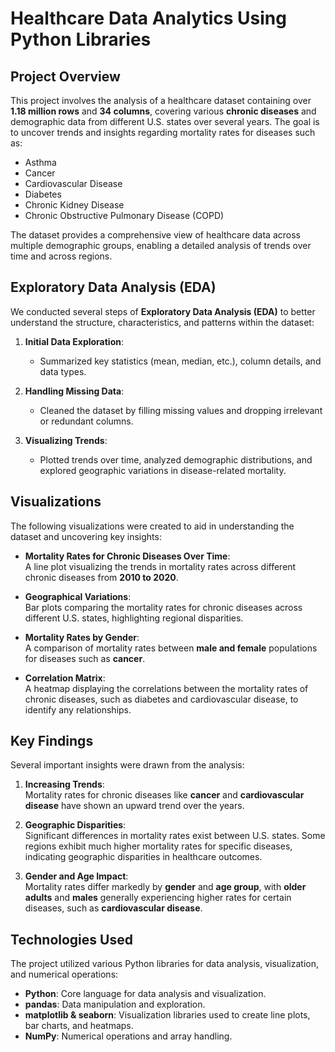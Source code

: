 # Healthcare Data Analytics Using Python Libraries

## Project Overview

This project involves the analysis of a healthcare dataset containing over **1.18 million rows** and **34 columns**, covering various **chronic diseases** and demographic data from different U.S. states over several years. The goal is to uncover trends and insights regarding mortality rates for diseases such as:

- Asthma
- Cancer
- Cardiovascular Disease
- Diabetes
- Chronic Kidney Disease
- Chronic Obstructive Pulmonary Disease (COPD)

The dataset provides a comprehensive view of healthcare data across multiple demographic groups, enabling a detailed analysis of trends over time and across regions.

## Exploratory Data Analysis (EDA)

We conducted several steps of **Exploratory Data Analysis (EDA)** to better understand the structure, characteristics, and patterns within the dataset:

1. **Initial Data Exploration**: 
   - Summarized key statistics (mean, median, etc.), column details, and data types.
   
2. **Handling Missing Data**: 
   - Cleaned the dataset by filling missing values and dropping irrelevant or redundant columns.
   
3. **Visualizing Trends**: 
   - Plotted trends over time, analyzed demographic distributions, and explored geographic variations in disease-related mortality.

## Visualizations

The following visualizations were created to aid in understanding the dataset and uncovering key insights:

- **Mortality Rates for Chronic Diseases Over Time**:  
   A line plot visualizing the trends in mortality rates across different chronic diseases from **2010 to 2020**.

- **Geographical Variations**:  
   Bar plots comparing the mortality rates for chronic diseases across different U.S. states, highlighting regional disparities.

- **Mortality Rates by Gender**:  
   A comparison of mortality rates between **male and female** populations for diseases such as **cancer**.

- **Correlation Matrix**:  
   A heatmap displaying the correlations between the mortality rates of chronic diseases, such as diabetes and cardiovascular disease, to identify any relationships.

## Key Findings

Several important insights were drawn from the analysis:

1. **Increasing Trends**:  
   Mortality rates for chronic diseases like **cancer** and **cardiovascular disease** have shown an upward trend over the years.
   
2. **Geographic Disparities**:  
   Significant differences in mortality rates exist between U.S. states. Some regions exhibit much higher mortality rates for specific diseases, indicating geographic disparities in healthcare outcomes.
   
3. **Gender and Age Impact**:  
   Mortality rates differ markedly by **gender** and **age group**, with **older adults** and **males** generally experiencing higher rates for certain diseases, such as **cardiovascular disease**.

## Technologies Used

The project utilized various Python libraries for data analysis, visualization, and numerical operations:

- **Python**: Core language for data analysis and visualization.
- **pandas**: Data manipulation and exploration.
- **matplotlib & seaborn**: Visualization libraries used to create line plots, bar charts, and heatmaps.
- **NumPy**: Numerical operations and array handling.
